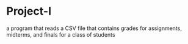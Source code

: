 # Project-I
a program that reads a CSV file that contains grades for assignments, midterms, and finals for a class of students
